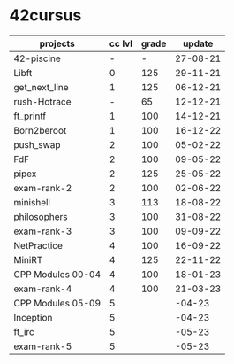 # 42cursus

| projects | cc lvl | grade | update |
| --- | --- | --- | --- |
| 42-piscine | - | - | 27-08-21 |
| Libft | 0 | 125 | 29-11-21 |
| get_next_line | 1 | 125 | 06-12-21 |
| rush-Hotrace | - | 65 | 12-12-21 |
| ft_printf | 1 | 100 | 14-12-21 |
| Born2beroot | 1 | 100 | 16-12-22 |
| push_swap | 2 | 100 | 05-02-22 |
| FdF | 2 | 100 | 09-05-22 |
| pipex | 2 | 125 | 25-05-22 |
| exam-rank-2 | 2 | 100 | 02-06-22 |
| minishell | 3 | 113 | 18-08-22 |
| philosophers | 3 | 100 | 31-08-22 |
| exam-rank-3 | 3 | 100 | 09-09-22 |
| NetPractice | 4 | 100 | 16-09-22 |
| MiniRT | 4 | 125 | 22-11-22 |
| CPP Modules 00-04 | 4 | 100 | 18-01-23 |
| exam-rank-4 | 4 | 100 | 21-03-23 |
| CPP Modules 05-09 | 5 |  | -04-23 |
| Inception | 5 | | -04-23 |
| ft_irc | 5 | | -05-23 |
| exam-rank-5 | 5 |  | -05-23 |
